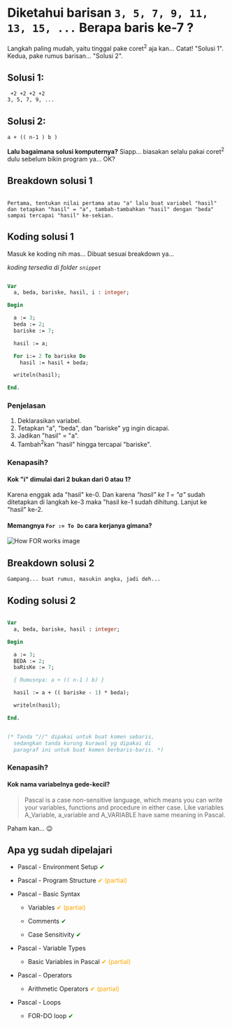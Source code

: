 # Diketahui barisan `3, 5, 7, 9, 11, 13, 15, ...` Berapa baris ke-7 ?

Langkah paling mudah, yaitu tinggal pake coret<sup>2</sup> aja kan... Catat! "Solusi 1". Kedua, pake rumus barisan... "Solusi 2".

## Solusi 1:

```
 +2 +2 +2 +2
3, 5, 7, 9, ...
```

## Solusi 2:

```
a + (( n-1 ) b )
```

**Lalu bagaimana solusi komputernya?** Siapp... biasakan selalu pakai coret<sup>2</sup> dulu sebelum bikin program ya... OK?

## Breakdown solusi 1

```

Pertama, tentukan nilai pertama atau "a" lalu buat variabel "hasil" dan tetapkan "hasil" = "a", tambah-tambahkan "hasil" dengan "beda" sampai tercapai "hasil" ke-sekian.

```

## Koding solusi 1

Masuk ke koding nih mas... Dibuat sesuai breakdown ya...

_koding tersedia di folder `snippet`_

```pascal

Var
  a, beda, bariske, hasil, i : integer;

Begin

  a := 3;
  beda := 2;
  bariske := 7;

  hasil := a;

  For i:= 2 To bariske Do
    hasil := hasil + beda;

  writeln(hasil);

End.

```

### Penjelasan

1. Deklarasikan variabel.
2. Tetapkan "a", "beda", dan "bariske" yg ingin dicapai.
3. Jadikan "hasil" = "a".
4. Tambah<sup>2</sup>kan "hasil" hingga tercapai "bariske".

### Kenapasih?

#### **Kok "i" dimulai dari 2 bukan dari 0 atau 1?**

Karena enggak ada "hasil" ke-0. Dan karena _"hasil" ke 1 = "a"_ sudah ditetapkan di langkah ke-3 maka "hasil ke-1 sudah dihitung. Lanjut ke "hasil" ke-2.

#### **Memangnya `For := To Do` cara kerjanya gimana?**

![How FOR works image](https://www.tutorialspoint.com/pascal/images/pascal_for_do_loop.jpg)

## Breakdown solusi 2

```
Gampang... buat rumus, masukin angka, jadi deh...
```

## Koding solusi 2

```pascal

Var
  a, beda, bariske, hasil : integer;

Begin

  a := 3;
  BEDA := 2;
  baRisKe := 7;

  { Rumusnya: a + (( n-1 ) b) }

  hasil := a + (( bariske - 1) * beda);

  writeln(hasil);

End.


(* Tanda "//" dipakai untuk buat komen sebaris,
  sedangkan tanda kurung kurawal yg dipakai di
  paragraf ini untuk buat komen berbaris-baris. *)

```

### Kenapasih?

#### **Kok nama variabelnya gede-kecil?**

> Pascal is a case non-sensitive language, which means you can write your variables, functions and procedure in either case. Like variables A_Variable, a_variable and A_VARIABLE have same meaning in Pascal.

Paham kan... 😉

## Apa yg sudah dipelajari

- Pascal - Environment Setup <span style="color:green">✔</span> [[Link] materi 1](https://youtu.be/wS_sfxseaaM)

- Pascal - Program Structure <span style="color:orange">✔ (partial)</span> [[Link]](#koding-solusi-1)

- Pascal - Basic Syntax

  - Variables <span style="color:orange">✔ (partial)</span> [[Link]](#koding-solusi-1)

  - Comments <span style="color:green">✔</span> [[Link]](#koding-solusi-2)

  - Case Sensitivity <span style="color:green">✔</span> [[Link]](#koding-solusi-2)

- Pascal - Variable Types

  - Basic Variables in Pascal <span style="color:orange">✔ (partial)</span> [[Link]](#koding-solusi-1)

- Pascal - Operators

  - Arithmetic Operators <span style="color:orange">✔ (partial)</span> [[Link]](#koding-solusi-2)

- Pascal - Loops

  - FOR-DO loop <span style="color:green">✔</span> [[Link]](#koding-solusi-1)

<style>a {display: none}</style>